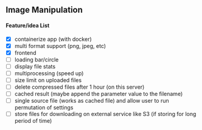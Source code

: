 ## Image Manipulation 

#### Feature/idea List

- [X] containerize app (with docker)
- [X] multi format support (png, jpeg, etc)
- [X] frontend
- [ ] loading bar/circle
- [ ] display file stats
- [ ] multiprocessing (speed up)
- [ ] size limit on uploaded files
- [ ] delete compressed files after 1 hour (on this server)
- [ ] cached result (maybe append the parameter value to the filename)
- [ ] single source file (works as cached file) and allow user to run permutation of settings
- [ ] store files for downloading on external service like S3 (if storing for long period of time)
